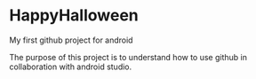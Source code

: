 # HappyHalloween
My first github project for android

The purpose of this project is to understand how to use github in collaboration with android studio.
